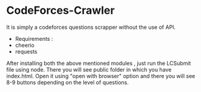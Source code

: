 # CodeForces-Crawler
It is simply a codeforces questions scrapper without the use of API. 

- Requirements :
 - cheerio
 - requests
 
 After installing both the above mentioned modules , just run the LCSubmit file using node. There you will see public folder in which you have index.html.
 Open it using "open with browser" option and there you will see 8-9 buttons depending on the level of questions.
